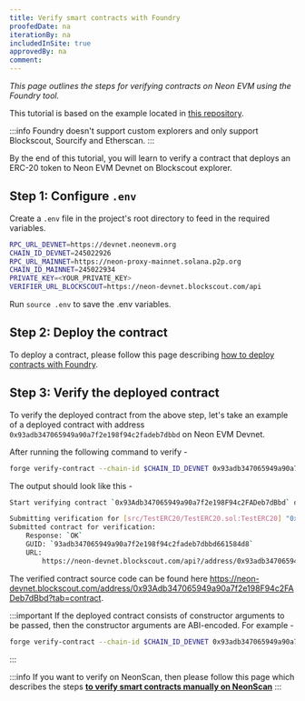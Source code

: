 ```yaml
---
title: Verify smart contracts with Foundry
proofedDate: na
iterationBy: na
includedInSite: true
approvedBy: na
comment:
---
```


_This page outlines the steps for verifying contracts on Neon EVM using the Foundry tool._

This tutorial is based on the example located in [this repository](https://github.com/neonlabsorg/neon-tutorials/tree/main/foundry).

:::info
Foundry doesn't support custom explorers and only support Blockscout, Sourcify and Etherscan.
:::

By the end of this tutorial, you will learn to verify a contract that deploys an ERC-20 token to Neon EVM Devnet on Blockscout explorer.

## Step 1: Configure `.env`

Create a `.env` file in the project's root directory to feed in the required variables.

```sh
RPC_URL_DEVNET=https://devnet.neonevm.org
CHAIN_ID_DEVNET=245022926
RPC_URL_MAINNET=https://neon-proxy-mainnet.solana.p2p.org
CHAIN_ID_MAINNET=245022934
PRIVATE_KEY=<YOUR_PRIVATE_KEY>
VERIFIER_URL_BLOCKSCOUT=https://neon-devnet.blockscout.com/api
```

Run `source .env` to save the .env variables.

## Step 2: Deploy the contract

To deploy a contract, please follow this page describing [how to deploy contracts with Foundry](https://docs.neonevm.org/docs/developing/deploy_facilities/using_foundry).

## Step 3: Verify the deployed contract

To verify the deployed contract from the above step, let's take an example of a deployed contract with address `0x93adb347065949a90a7f2e198f94c2fadeb7dbbd` on Neon EVM Devnet.

After running the following command to verify -

```sh
forge verify-contract --chain-id $CHAIN_ID_DEVNET 0x93adb347065949a90a7f2e198f94c2fadeb7dbbd src/TestERC20/TestERC20.sol:TestERC20 --verifier-url $VERIFIER_URL_BLOCKSCOUT --verifier blockscout
```

The output should look like this -

```sh
Start verifying contract `0x93Adb347065949a90a7f2e198F94c2FADeb7dBbd` deployed on 245022926

Submitting verification for [src/TestERC20/TestERC20.sol:TestERC20] "0x93Adb347065949a90a7f2e198F94c2FADeb7dBbd".
Submitted contract for verification:
	Response: `OK`
	GUID: `93adb347065949a90a7f2e198f94c2fadeb7dbbd661584d8`
	URL:
        https://neon-devnet.blockscout.com/api?/address/0x93adb347065949a90a7f2e198f94c2fadeb7dbbd
```

The verified contract source code can be found here https://neon-devnet.blockscout.com/address/0x93Adb347065949a90a7f2e198F94c2FADeb7dBbd?tab=contract.

:::important
If the deployed contract consists of constructor arguments to be passed, then the constructor arguments are ABI-encoded. For example -

```sh
forge verify-contract --chain-id $CHAIN_ID_DEVNET 0x93adb347065949a90a7f2e198f94c2fadeb7dbbd src/TestERC20/TestERC20.sol:TestERC20 --verifier-url $VERIFIER_URL_BLOCKSCOUT --verifier blockscout --constructor-args $(cast abi-encode "constructor(string,string)" "TestToken" "TEST")
```

:::

:::info
If you want to verify on NeonScan, then please follow this page which describes the steps **[to verify smart contracts manually on NeonScan](verify_manually.md)**
:::
